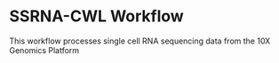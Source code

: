 # SSRNA-CWL Workflow
This workflow processes single cell RNA sequencing data from the 10X Genomics Platform
